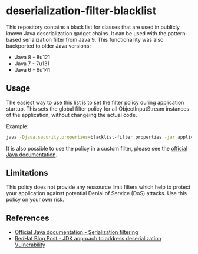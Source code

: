 # deserialization-filter-blacklist

This repository contains a black list for classes that are used in publicly known Java deserialization gadget chains. It can be used with the pattern-based serialization filter from Java 9. This functionallity was also backported to older Java versions:
- Java 8 - 8u121 
- Java 7 - 7u131 
- Java 6 - 6u141

## Usage
The easiest way to use this list is to set the filter policy during application startup. This sets the global filter policy for all ObjectInputStream instances of the application, without changeing the actual code. 

Example: 

```bash
java -Djava.security.properties=blacklist-filter.properties -jar application.jar 
```

It is also possible to use the policy in a custom filter, please see the [official Java documentation](https://docs.oracle.com/javase/10/core/serialization-filtering1.htm#JSCOR-GUID-3ECB288D-E5BD-4412-892F-E9BB11D4C98A).

## Limitations
This policy does not provide any ressource limit filters which help to protect your application against potential Denial of Service (DoS) attacks. Use this policy on your own risk. 

## References
- [Official Java documentation - Serialization filtering](https://docs.oracle.com/javase/10/core/serialization-filtering1.htm#JSCOR-GUID-3ECB288D-E5BD-4412-892F-E9BB11D4C98A)
- [RedHat Blog Post - JDK approach to address deserialization Vulnerability](https://access.redhat.com/blogs/766093/posts/3135411)
